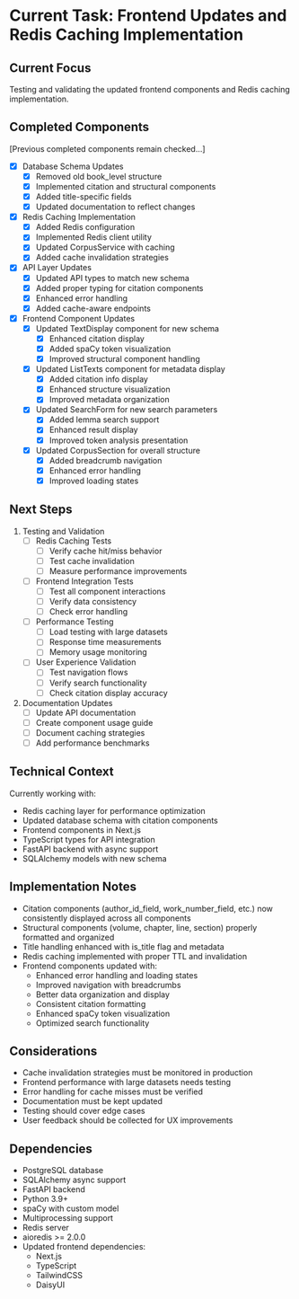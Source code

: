 # Current Task: Frontend Updates and Redis Caching Implementation

## Current Focus
Testing and validating the updated frontend components and Redis caching implementation.

## Completed Components
[Previous completed components remain checked...]

- [x] Database Schema Updates
  - [x] Removed old book_level structure
  - [x] Implemented citation and structural components
  - [x] Added title-specific fields
  - [x] Updated documentation to reflect changes
- [x] Redis Caching Implementation
  - [x] Added Redis configuration
  - [x] Implemented Redis client utility
  - [x] Updated CorpusService with caching
  - [x] Added cache invalidation strategies
- [x] API Layer Updates
  - [x] Updated API types to match new schema
  - [x] Added proper typing for citation components
  - [x] Enhanced error handling
  - [x] Added cache-aware endpoints
- [x] Frontend Component Updates
  - [x] Updated TextDisplay component for new schema
    - [x] Enhanced citation display
    - [x] Added spaCy token visualization
    - [x] Improved structural component handling
  - [x] Updated ListTexts component for metadata display
    - [x] Added citation info display
    - [x] Enhanced structure visualization
    - [x] Improved metadata organization
  - [x] Updated SearchForm for new search parameters
    - [x] Added lemma search support
    - [x] Enhanced result display
    - [x] Improved token analysis presentation
  - [x] Updated CorpusSection for overall structure
    - [x] Added breadcrumb navigation
    - [x] Enhanced error handling
    - [x] Improved loading states

## Next Steps
1. Testing and Validation
   - [ ] Redis Caching Tests
     - [ ] Verify cache hit/miss behavior
     - [ ] Test cache invalidation
     - [ ] Measure performance improvements
   - [ ] Frontend Integration Tests
     - [ ] Test all component interactions
     - [ ] Verify data consistency
     - [ ] Check error handling
   - [ ] Performance Testing
     - [ ] Load testing with large datasets
     - [ ] Response time measurements
     - [ ] Memory usage monitoring
   - [ ] User Experience Validation
     - [ ] Test navigation flows
     - [ ] Verify search functionality
     - [ ] Check citation display accuracy

2. Documentation Updates
   - [ ] Update API documentation
   - [ ] Create component usage guide
   - [ ] Document caching strategies
   - [ ] Add performance benchmarks

## Technical Context
Currently working with:
- Redis caching layer for performance optimization
- Updated database schema with citation components
- Frontend components in Next.js
- TypeScript types for API integration
- FastAPI backend with async support
- SQLAlchemy models with new schema

## Implementation Notes
- Citation components (author_id_field, work_number_field, etc.) now consistently displayed across all components
- Structural components (volume, chapter, line, section) properly formatted and organized
- Title handling enhanced with is_title flag and metadata
- Redis caching implemented with proper TTL and invalidation
- Frontend components updated with:
  - Enhanced error handling and loading states
  - Improved navigation with breadcrumbs
  - Better data organization and display
  - Consistent citation formatting
  - Enhanced spaCy token visualization
  - Optimized search functionality

## Considerations
- Cache invalidation strategies must be monitored in production
- Frontend performance with large datasets needs testing
- Error handling for cache misses must be verified
- Documentation must be kept updated
- Testing should cover edge cases
- User feedback should be collected for UX improvements

## Dependencies
- PostgreSQL database
- SQLAlchemy async support
- FastAPI backend
- Python 3.9+
- spaCy with custom model
- Multiprocessing support
- Redis server
- aioredis >= 2.0.0
- Updated frontend dependencies:
  - Next.js
  - TypeScript
  - TailwindCSS
  - DaisyUI
